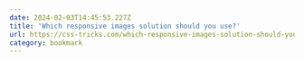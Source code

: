 ```yaml
---
date: 2024-02-03T14:45:53.227Z
title: 'Which responsive images solution should you use?'
url: https://css-tricks.com/which-responsive-images-solution-should-you-use/
category: bookmark
---
```

